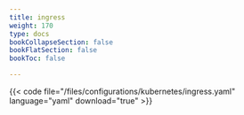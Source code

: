 ```yaml
---
title: ingress
weight: 170
type: docs
bookCollapseSection: false
bookFlatSection: false
bookToc: false

---
```


{{< code file="/files/configurations/kubernetes/ingress.yaml" language="yaml" download="true" >}}
